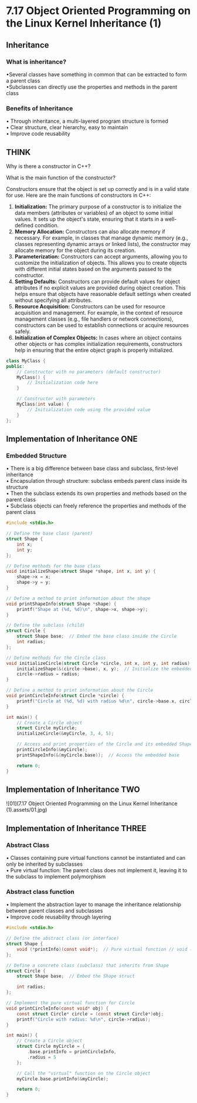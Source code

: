 # 7.17 Object Oriented Programming on the Linux Kernel Inheritance (1)



## Inheritance

### What is inheritance?

•Several classes have something in common that can be extracted to form a parent class  
•Subclasses can directly use the properties and methods in the parent class

### Benefits of Inheritance

• Through inheritance, a multi-layered program structure is formed  
• Clear structure, clear hierarchy, easy to maintain  
• Improve code reusability  

## THINK

Why is there a constructor in C++?

What is the main function of the constructor?

 Constructors ensure that the object is set up correctly and is in a valid state for use. Here are the main functions of constructors in C++:

1. **Initialization:** The primary purpose of a constructor is to initialize the data members (attributes or variables) of an object to some initial values. It sets up the object's state, ensuring that it starts in a well-defined condition.
2. **Memory Allocation:** Constructors can also allocate memory if necessary. For example, in classes that manage dynamic memory (e.g., classes representing dynamic arrays or linked lists), the constructor may allocate memory for the object during its creation.
3. **Parameterization:** Constructors can accept arguments, allowing you to customize the initialization of objects. This allows you to create objects with different initial states based on the arguments passed to the constructor.
4. **Setting Defaults:** Constructors can provide default values for object attributes if no explicit values are provided during object creation. This helps ensure that objects have reasonable default settings when created without specifying all attributes.
5. **Resource Acquisition:** Constructors can be used for resource acquisition and management. For example, in the context of resource management classes (e.g., file handlers or network connections), constructors can be used to establish connections or acquire resources safely.
6. **Initialization of Complex Objects:** In cases where an object contains other objects or has complex initialization requirements, constructors help in ensuring that the entire object graph is properly initialized.

```cpp
class MyClass {
public:
    // Constructor with no parameters (default constructor)
    MyClass() {
        // Initialization code here
    }

    // Constructor with parameters
    MyClass(int value) {
        // Initialization code using the provided value
    }
};
```

## Implementation of Inheritance ONE

### Embedded Structure

• There is a big difference between base class and subclass, first-level inheritance  
• Encapsulation through structure: subclass embeds parent class inside its structure  
• Then the subclass extends its own properties and methods based on the parent class  
• Subclass objects can freely reference the properties and methods of the parent class  

```c
#include <stdio.h>

// Define the base class (parent)
struct Shape {
    int x;
    int y;
};

// Define methods for the base class
void initializeShape(struct Shape *shape, int x, int y) {
    shape->x = x;
    shape->y = y;
}

// Define a method to print information about the shape
void printShapeInfo(struct Shape *shape) {
    printf("Shape at (%d, %d)\n", shape->x, shape->y);
}

// Define the subclass (child)
struct Circle {
    struct Shape base;  // Embed the base class inside the Circle
    int radius;
};

// Define methods for the Circle class
void initializeCircle(struct Circle *circle, int x, int y, int radius) {
    initializeShape(&(circle->base), x, y);  // Initialize the embedded base
    circle->radius = radius;
}

// Define a method to print information about the Circle
void printCircleInfo(struct Circle *circle) {
    printf("Circle at (%d, %d) with radius %d\n", circle->base.x, circle->base.y, circle->radius);
}

int main() {
    // Create a Circle object
    struct Circle myCircle;
    initializeCircle(&myCircle, 3, 4, 5);

    // Access and print properties of the Circle and its embedded Shape
    printCircleInfo(&myCircle);
    printShapeInfo(&(myCircle.base));  // Access the embedded base

    return 0;
}
```

## Implementation of Inheritance TWO

![01](7.17 Object Oriented Programming on the Linux Kernel Inheritance (1).assets/01.jpg)

## Implementation of Inheritance THREE

### Abstract Class

• Classes containing pure virtual functions cannot be instantiated and can only be inherited by subclasses  
• Pure virtual function: The parent class does not implement it, leaving it to the subclass to implement polymorphism

### Abstract class function

• Implement the abstraction layer to manage the inheritance relationship between parent classes and subclasses  
• Improve code reusability through layering

```c
#include <stdio.h>

// Define the abstract class (or interface)
struct Shape {
    void (*printInfo)(const void*);  // Pure virtual function // void (*printInfo)(const void*); is a declaration that defines a function pointer named printInfo, which points to a function that takes a single argument of type const void* and returns nothing (void).
};

// Define a concrete class (subclass) that inherits from Shape
struct Circle {
    struct Shape base;  // Embed the Shape struct

    int radius;
};

// Implement the pure virtual function for Circle
void printCircleInfo(const void* obj) {
    const struct Circle* circle = (const struct Circle*)obj;
    printf("Circle with radius: %d\n", circle->radius);
}

int main() {
    // Create a Circle object
    struct Circle myCircle = {
        .base.printInfo = printCircleInfo,
        .radius = 5
    };

    // Call the "virtual" function on the Circle object
    myCircle.base.printInfo(&myCircle);

    return 0;
}
```

